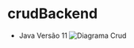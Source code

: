 # crudBackend
- Java Versão 11
![Diagrama Crud](https://user-images.githubusercontent.com/84036932/231792999-e6a5a6d4-3102-4a9f-aee9-7b68d769b48d.jpg)
